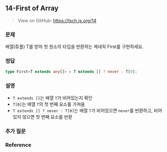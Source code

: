 ## 14-First of Array

> View on GitHub: https://tsch.js.org/14

### 문제

배열(튜플) T를 받아 첫 원소의 타입을 반환하는 제네릭 First<T>를 구현하세요.

### 정답

```ts
type First<T extends any[]> = T extends [] ? never : T[0];
```

### 설명

- `T extends []`는 배열 `T`가 비어있는지 확인
- `T[0]`는 배열 `T`의 첫 번째 요소를 가져옴
- `T extends [] ? never : T[0]`는 배열 `T`가 비어있으면 `never`를 반환하고, 비어있지 않으면 첫 번째 요소를 반환

### 추가 질문

### Reference

